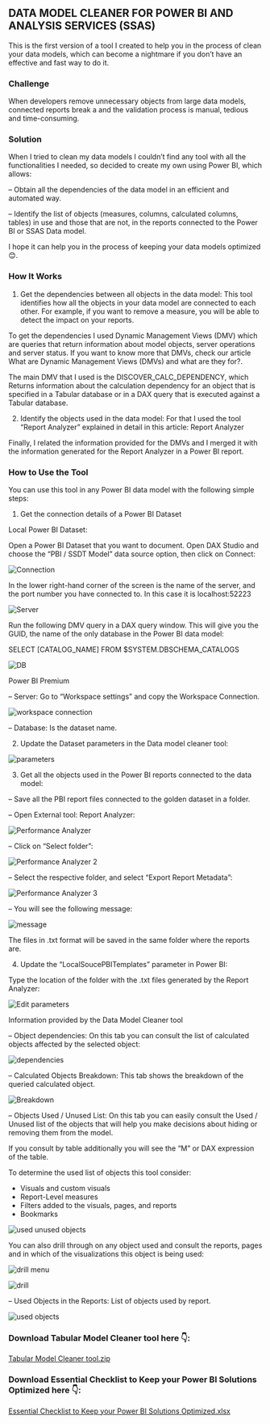 ## DATA MODEL CLEANER FOR POWER BI AND ANALYSIS SERVICES (SSAS)

This is the first version of a tool I created to help you in the process of clean your data models, which can become a nightmare if you don’t have an effective and fast way to do it.

### Challenge
When developers remove unnecessary objects from large data models, connected reports break a and the validation process is manual, tedious and time-consuming.

### Solution
When I tried to clean my data models I couldn’t find any tool with all the functionalities I needed, so decided to create my own using Power BI, which allows:

– Obtain all the dependencies of the data model in an efficient and automated way.

– Identify the list of objects (measures, columns, calculated columns, tables) in use and those that are not, in the reports connected to the Power BI or SSAS Data model.

I hope it can help you in the process of keeping your data models optimized 😊.

### How It Works

1. Get the dependencies between all objects in the data model: This tool identifies how all the objects in your data model are connected to each other. For example, if you want to remove a measure, you will be able to detect the impact on your reports.

To get the dependencies I used Dynamic Management Views (DMV) which are queries that return information about model objects, server operations and server status. If you want to know more that DMVs, check our article What are Dynamic Management Views (DMVs) and what are they for?.

The main DMV that I used is the DISCOVER_CALC_DEPENDENCY, which Returns information about the calculation dependency for an object that is specified in a Tabular database or in a DAX query that is executed against a Tabular database.

2. Identify the objects used in the data model: For that I used the tool “Report Analyzer” explained in detail in this article: Report Analyzer

Finally, I related the information provided for the DMVs and I merged it with the information generated for the Report Analyzer in a Power BI report.

### How to Use the Tool

You can use this tool in any Power BI data model with the following simple steps:

1. Get the connection details of a Power BI Dataset

Local Power BI Dataset:

Open a Power BI Dataset that you want to document. Open DAX Studio and choose the “PBI / SSDT Model” data source option, then click on Connect:

![Connection](https://user-images.githubusercontent.com/47791555/196967326-8300fdb4-52a7-4b29-8ffc-f96fb81e6ab1.jpg)

In the lower right-hand corner of the screen is the name of the server, and the port number you have connected to. In this case it is localhost:52223

![Server](https://user-images.githubusercontent.com/47791555/196967493-816abcd3-8df6-4e79-8f8a-98228e1f45ae.png)

Run the following DMV query in a DAX query window. This will give you the GUID, the name of the only database in the Power BI data model:

SELECT [CATALOG_NAME] FROM $SYSTEM.DBSCHEMA_CATALOGS

![DB](https://user-images.githubusercontent.com/47791555/196967592-2773c6e6-3762-40d6-9966-1371d5e2ee01.png)

Power BI Premium

– Server: Go to “Workspace settings” and copy the Workspace Connection.

![workspace connection](https://user-images.githubusercontent.com/47791555/196967690-dd5f9f2c-b076-4997-a035-61b88f14904c.jpg)

– Database: Is the dataset name.

2. Update the Dataset parameters in the Data model cleaner tool:

![parameters](https://user-images.githubusercontent.com/47791555/196968523-a53da5d3-e7fe-402a-b888-2300845a5333.jpg)

3. Get all the objects used in the Power BI reports connected to the data model:

– Save all the PBI report files connected to the golden dataset in a folder.

– Open External tool: Report Analyzer:

![Performance Analyzer](https://user-images.githubusercontent.com/47791555/196967905-f6b28cfe-fabf-45bb-a3fa-2d02e246d347.jpg)

– Click on “Select folder”:

![Performance Analyzer 2](https://user-images.githubusercontent.com/47791555/196968054-5d42aba9-76a4-4857-81cb-af324eef2bab.jpg)

– Select the respective folder, and select “Export Report Metadata”:

![Performance Analyzer 3](https://user-images.githubusercontent.com/47791555/196968151-dbcc1986-8710-43df-918f-4f2de11cd326.jpg)

– You will see the following message:

![message](https://user-images.githubusercontent.com/47791555/196968245-c293310f-df20-4eff-b9a2-d70957afcfc4.jpg)

The files in .txt format will be saved in the same folder where the reports are.

4. Update the “LocalSoucePBITemplates” parameter in Power BI:

Type the location of the folder with the .txt files generated by the Report Analyzer:

![Edit parameters](https://user-images.githubusercontent.com/47791555/196968338-81dc322b-5d13-4007-acf5-40183e559aa6.jpg)

Information provided by the Data Model Cleaner tool

– Object dependencies: On this tab you can consult the list of calculated objects affected by the selected object:

![dependencies](https://user-images.githubusercontent.com/47791555/196968639-32713f21-1e84-43c0-9beb-27f7ec4998e3.jpg)

– Calculated Objects Breakdown: This tab shows the breakdown of the queried calculated object.

![Breakdown](https://user-images.githubusercontent.com/47791555/196968746-c1f23a6d-fb0f-48d5-93f9-4704d26fb061.jpg)

– Objects Used / Unused List: On this tab you can easily consult the Used / Unused list of the objects that will help you make decisions about hiding or removing them from the model.

If you consult by table additionally you will see the “M” or DAX expression of the table.

To determine the used list of objects this tool consider:

- Visuals and custom visuals
- Report-Level measures
- Filters added to the visuals, pages, and reports
- Bookmarks

![used unused objects](https://user-images.githubusercontent.com/47791555/196968828-ea037bd1-5e64-4680-b5b6-b0f1997d0cd9.jpg)

You can also drill through on any object used and consult the reports, pages and in which of the visualizations this object is being used:

![drill menu](https://user-images.githubusercontent.com/47791555/196968929-287849db-069d-489d-9b2b-ecf0b07f45b5.jpg)

![drill](https://user-images.githubusercontent.com/47791555/196969281-8bafcbb2-408c-4d0c-afe2-1e13181000d8.jpg)

– Used Objects in the Reports: List of objects used by report.

![used objects](https://user-images.githubusercontent.com/47791555/196969052-2e7bb2d3-fbb4-4908-a5c0-5039136e6018.jpg)

### Download Tabular Model Cleaner tool here 👇:
[Tabular Model Cleaner tool.zip](https://github.com/NuricBI/NuricBI/files/9830843/Tabular.Model.Cleaner.tool.zip)

### Download Essential Checklist to Keep your Power BI Solutions Optimized here 👇:
[Essential Checklist to Keep your Power BI Solutions Optimized.xlsx](https://github.com/NuricBI/NuricBI/files/9831560/Essential.Checklist.to.Keep.your.Power.BI.Solutions.Optimized.xlsx)


